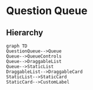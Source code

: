 # Question Queue

## Hierarchy

```mermaid
graph TD
QuestionQueue-->Queue
Queue-->QueueControls
Queue-->DraggableList
Queue-->StaticList
DraggableList-->DraggableCard
StaticList-->StaticCard
StaticCard-->CustomLabel
```
